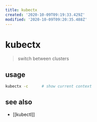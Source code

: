 ```yaml
---
title: kubectx
created: '2020-10-09T09:19:33.429Z'
modified: '2020-10-09T09:20:35.488Z'
---
```


# kubectx

> switch between clusters

## usage
```sh
kubectx -c      # show current context
```

## see also
- [[kubectl]]
